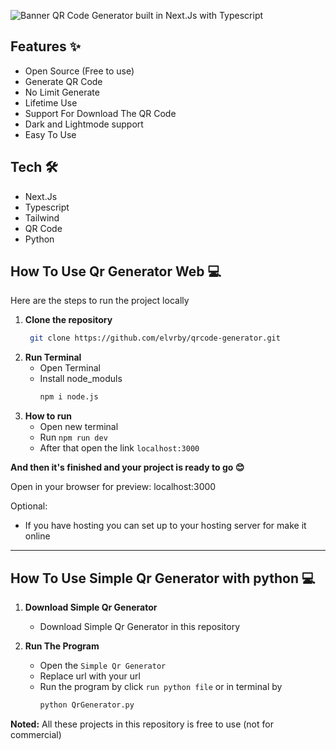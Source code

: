 
![Banner](https://github.com/user-attachments/assets/8d9c9799-073c-4256-948f-b2497b134347)
QR Code Generator built in Next.Js with Typescript

## Features ✨
* Open Source (Free to use)
* Generate QR Code
* No Limit Generate
* Lifetime Use
* Support For Download The QR Code
* Dark and Lightmode support
* Easy To Use

## Tech 🛠
* Next.Js
* Typescript
* Tailwind
* QR Code
* Python

## How To Use Qr Generator Web 💻
Here are the steps to run the project locally

1. **Clone the repository**
   ```bash
	git clone https://github.com/elvrby/qrcode-generator.git

2. **Run Terminal**
   * Open Terminal
   * Install node_moduls
     ```bash
     npm i node.js
  
3. **How to run**
   * Open new terminal
   * Run `npm run dev`
   * After that open the link `localhost:3000`

  
**And then it's finished and your project is ready to go 😊**

Open in your browser for preview: localhost:3000
     
Optional:
* If you have hosting you can set up to your hosting server for make it online
  
--------------------------------------------------------------------
## How To Use Simple Qr Generator with python 💻

1. **Download Simple Qr Generator**
   * Download Simple Qr Generator in this repository

2. **Run The Program**
   * Open the `Simple Qr Generator`
   * Replace url with your url
   * Run the program by click `run python file` or in terminal by
     ````bash
     python QrGenerator.py

**Noted:**
All these projects in this repository is free to use (not for commercial)
